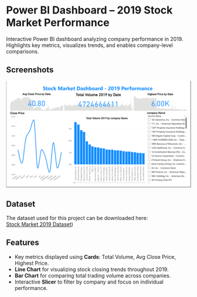 # Power BI Dashboard – 2019 Stock Market Performance

Interactive Power BI dashboard analyzing company performance in 2019.  
Highlights key metrics, visualizes trends, and enables company-level comparisons.

## Screenshots
![Dashboard Screenshot](stock2019.png)

## Dataset
The dataset used for this project can be downloaded here:  
[Stock Market 2019 Dataset](https://www.kaggle.com/datasets/jacksoncrow/stock-market-dataset))

## Features
- Key metrics displayed using **Cards**: Total Volume, Avg Close Price, Highest Price.  
- **Line Chart** for visualizing stock closing trends throughout 2019.  
- **Bar Chart** for comparing total trading volume across companies.  
- Interactive **Slicer** to filter by company and focus on individual performance.
